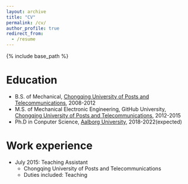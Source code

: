 ```yaml
---
layout: archive
title: "CV"
permalink: /cv/
author_profile: true
redirect_from:
  - /resume
---
```


{% include base_path %}

Education
======
* B.S. of Mechanical, [Chongqing University of Posts and Telecommunications](http://english.cqupt.edu.cn/), 2008-2012
* M.S. of Mechanical Electronic Engineering, GitHub University, [Chongqing University of Posts and Telecommunications](http://english.cqupt.edu.cn/), 2012-2015
* Ph.D in Conputer Science, [Aalborg University](https://www.en.aau.dk/), 2018-2022(expected)

Work experience
======
* July 2015: Teaching Assistant
  * Chongqing University of Posts and Telecommunications
  * Duties included: Teaching


  
